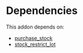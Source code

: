 # Dependencies

This addon depends on:

- [purchase_stock](https://github.com/bringout/oca-ocb-warehouse/tree/9281cf64e8c89d4224a778a2e3c7eefc255a1add/odoo-bringout-oca-ocb-purchase_stock)
- [stock_restrict_lot](https://github.com/bringout/oca-workflow-process)

